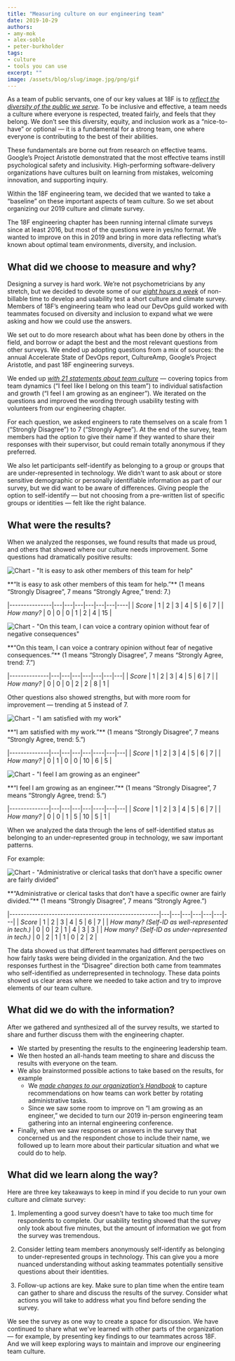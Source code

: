 ```yaml
---
title: "Measuring culture on our engineering team"
date: 2019-10-29
authors:
- amy-mok
- alex-soble
- peter-burkholder
tags:
- culture
- tools you can use
excerpt: ""
image: /assets/blog/slug/image.jpg/png/gif
---
```


As a team of public servants, one of our key values at 18F is to
[*reflect the diversity of the public we
serve*](https://handbook.18f.gov/tts-history/#our-values). To be
inclusive and effective, a team needs a culture where everyone is
respected, treated fairly, and feels that they belong. We don’t see this
diversity, equity, and inclusion work as a “nice-to-have” or optional —
it is a fundamental for a strong team, one where everyone is
contributing to the best of their abilities.

These fundamentals are borne out from research on effective teams.
Google’s Project Aristotle demonstrated that the most effective teams instill psychological
safety and inclusivity. High-performing software-delivery organizations have cultures built on
learning from mistakes, welcoming innovation, and supporting inquiry.

Within the 18F engineering team, we decided that we wanted to take a
“baseline” on these important aspects of team culture. So we set about
organizing our 2019 culture and climate survey.

The 18F engineering chapter has been running internal climate surveys
since at least 2016, but most of the questions were in yes/no format. We
wanted to improve on this in 2019 and bring in more data reflecting
what’s known about optimal team environments, diversity, and inclusion.

## What did we choose to measure and why?

Designing a survey is hard work. We’re not psychometricians by any
stretch, but we decided to devote some of our [*eight hours a
week*](https://handbook.18f.gov/tock/#how-many-hours-am-i-expected-to-bill-per-week)
of non-billable time to develop and usability test a short culture and
climate survey. Members of 18F’s engineering team who lead our DevOps
guild worked with teammates focused on diversity and inclusion to expand
what we were asking and how we could use the answers.

We set out to do more research about what has been done by others in the
field, and borrow or adapt the best and the most relevant questions from
other surveys. We ended up adopting questions from a mix of sources: the
annual Accelerate State of DevOps report, CultureAmp, Google’s Project
Aristotle, and past 18F engineering surveys.

We ended up [*with 21 statements about team
culture*](https://gist.github.com/alexsoble/305714b7f9bd4bc13af3cc69895b770e)
— covering topics from team dynamics (“I feel like I belong on this
team”) to individual satisfaction and growth (“I feel I am growing as an
engineer”). We iterated on the questions and improved the wording
through usability testing with volunteers from our engineering chapter.

For each question, we asked engineers to rate themselves on a scale from
1 (“Strongly Disagree”) to 7 (“Strongly Agree”). At the end of the
survey, team members had the option to give their name if they wanted to
share their responses with their supervisor, but could remain totally
anonymous if they preferred.

We also let participants self-identify as belonging to a group or groups
that are under-represented in technology. We didn’t want to ask about or
store sensitive demographic or personally identifiable information as
part of our survey, but we did want to be aware of differences. Giving
people the option to self-identify — but not choosing from a pre-written
list of specific groups or identities — felt like the right balance.

## What were the results?

When we analyzed the responses, we found results that made us proud, and
others that showed where our culture needs improvement. Some questions
had dramatically positive results:

![Chart - "It is easy to ask other members of this team for help"]({{site.baseurl}}/assets/blog/culture-climate-survey-2019/chart-easy-to-ask-for-help.svg)

<div class="usa-sr-only">
**“It is easy to ask other members of this team for help.”** (1 means
“Strongly Disagree”, 7 means “Strongly Agree,” trend: 7.)

|---------------|---|---|---|---|---|---|----|
| *Score*       | 1 | 2 | 3 | 4 | 5 | 6 | 7  |
| *How many?*   | 0 | 0 | 0 | 1 | 2 | 4 | 15 |
</div>

![Chart - "On this team, I can voice a contrary opinion without fear of negative consequences"]({{site.baseurl}}/assets/blog/culture-climate-survey-2019/chart-contrary-opinion.svg)

<div class="usa-sr-only">
**“On this team, I can voice a contrary opinion without fear of negative
consequences.”** (1 means “Strongly Disagree”, 7 means “Strongly Agree,
trend: 7.”)

|--------------|---|---|---|---|---|---|---|
| *Score*      | 1 | 2 | 3 | 4 | 5 | 6 | 7 |
| *How many?*  | 0 | 0 | 0 | 2 | 2 | 8 | 1 |
</div>

Other questions also showed strengths, but with more room for
improvement — trending at 5 instead of 7.

![Chart - "I am satisfied with my work"]({{site.baseurl}}/assets/blog/culture-climate-survey-2019/chart-satisfied-with-my-work.svg)

<div class="usa-sr-only">
**“I am satisfied with my work.”** (1 means “Strongly Disagree”, 7 means
“Strongly Agree, trend: 5.”)

|--------------|---|---|---|---|----|---|---|
| *Score*      | 1 | 2 | 3 | 4 | 5  | 6 | 7 |
| *How many?*  | 0 | 1 | 0 | 0 | 10 | 6 | 5 |
</div>

![Chart - "I feel I am growing as an engineer"]({{site.baseurl}}/assets/blog/culture-climate-survey-2019/chart-growing-as-engineer.svg)

<div class="usa-sr-only">
**“I feel I am growing as an engineer.”** (1 means “Strongly Disagree”,
7 means “Strongly Agree, trend: 5.”)

|--------------|---|---|---|---|----|---|---|
| *Score*      | 1 | 2 | 3 | 4 | 5  | 6 | 7 |
| *How many?*  | 0 | 0 | 1 | 5 | 10 | 5 | 1 |
</div>

When we analyzed the data through the lens of self-identified status as
belonging to an under-represented group in technology, we saw important
patterns.

For example:

![Chart - "Administrative or clerical tasks that don’t have a specific owner are
fairly divided"]({{site.baseurl}}/assets/blog/culture-climate-survey-2019/chart-administrative-tasks-fairly-divided.svg)

<div class="usa-sr-only">
**“Administrative or clerical tasks that don’t have a specific owner are
fairly divided.”** (1 means “Strongly Disagree”, 7 means “Strongly
Agree.”)

|-----------------------------------------------------|---|---|---|---|---|---|---|
| *Score*                                             | 1 | 2 | 3 | 4 | 5 | 6 | 7 |
| *How many? (Self-ID as well-represented in tech.)*  | 0 | 0 | 2 | 1 | 4 | 3 | 3 |
| *How many? (Self-ID as under-represented in tech.)* | 0 | 2 | 1 | 1 | 0 | 2 | 2 |
</div>

The data showed us that different teammates had different perspectives
on how fairly tasks were being divided in the organization. And the two
responses furthest in the “Disagree” direction both came from teammates
who self-identified as underrepresented in technology. These data points
showed us clear areas where we needed to take action and try to improve
elements of our team culture.

## What did we do with the information?

After we gathered and synthesized all of the survey results, we started
to share and further discuss them with the engineering chapter.

-   We started by presenting the results to the engineering leadership team.
-   We then hosted an all-hands team meeting to share and discuss the results with everyone on the team.
-   We also brainstormed possible actions to take based on the results, for example
    -   We [*made changes to our organization’s Handbook*](https://handbook.18f.gov/leading-projects/#rotating-tasks-among-teammates) to capture recommendations on how teams can work better by rotating administrative tasks.
    -   Since we saw some room to improve on “I am growing as an engineer,” we decided to turn our 2019 in-person engineering team gathering into an internal engineering conference.
-   Finally, when we saw responses or answers in the survey that concerned us and the respondent chose to include their name, we followed up to learn more about their particular situation and what we could do to help.

## What did we learn along the way?

Here are three key takeaways to keep in mind if you decide to run your
own culture and climate survey:

1.  Implementing a good survey doesn’t have to take too much time for respondents to complete. Our usability testing showed that the survey only took about five minutes, but the amount of information we got from the survey was tremendous.

2.  Consider letting team members anonymously self-identify as belonging to under-represented groups in technology. This can give you a more nuanced understanding without asking teammates potentially sensitive questions about their identities.

3.  Follow-up actions are key. Make sure to plan time when the entire team can gather to share and discuss the results of the survey. Consider what actions you will take to address what you find before sending the survey.

We see the survey as one way to create a space for discussion. We have continued to share what we’ve learned with other parts of the organization — for example, by presenting key findings to our teammates across 18F. And we will keep exploring ways to maintain and improve our engineering team culture.
